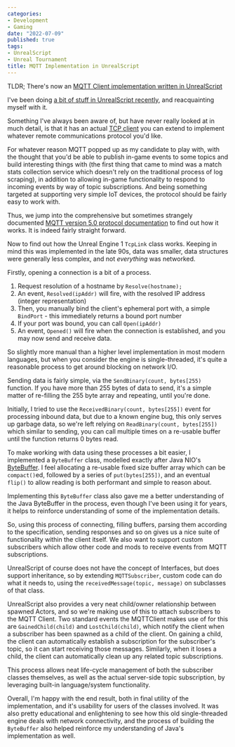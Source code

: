 ```yaml
---
categories:
- Development
- Gaming
date: "2022-07-09"
published: true
tags:
- UnrealScript
- Unreal Tournament
title: MQTT Implementation in UnrealScript
---
```


TLDR; There's now an 
[MQTT Client implementation written in UnrealScript](https://github.com/shrimpza/unrealscript-mqtt-client) 

I've been doing [a bit of stuff in UnrealScript recently](https://github.com/shrimpza/monsterhunt), 
and reacquainting myself with it.

Something I've always been aware of, but have never really looked at in much 
detail, is that it has an actual [TCP client](https://unrealarchive.org/unrealscript/#ut99v469b/IpDrv/TcpLink) 
you can extend to implement whatever remote communications protocol you'd like.

For whatever reason MQTT popped up as my candidate to play with, with the 
thought that you'd be able to publish in-game events to some topics and build
interesting things with (the first thing that came to mind was a match stats
collection service which doesn't rely on the traditional process of log 
scraping), in addition to allowing in-game functionality to respond to incoming
events by way of topic subscriptions. And being something targeted at 
supporting very simple IoT devices, the protocol should be fairly easy to work
with.

Thus, we jump into the comprehensive but sometimes strangely documented
[MQTT version 5.0 protocol documentation](https://docs.oasis-open.org/mqtt/mqtt/v5.0/os/mqtt-v5.0-os.html)
to find out how it works. It is indeed fairly straight forward.

Now to find out how the Unreal Engine 1 `TcpLink` class works. Keeping in mind
this was implemented in the late 90s, data was smaller, data structures were 
generally less complex, and not _everything_ was networked.

Firstly, opening a connection is a bit of a process.

1. Request resolution of a hostname by `Resolve(hostname);`
2. An event, `Resolved(ipAddr)` will fire, with the resolved IP address 
   (integer representation)
3. Then, you manually bind the client's ephemeral port with, a simple 
   `BindPort` - this immediately returns a bound port number
4. If your port was bound, you can call `Open(ipAddr)`
5. An event, `Opened()` will fire when the connection is established, and you
   may now send and receive data.

So slightly more manual than a higher level implementation in most modern 
languages, but when you consider the engine is single-threaded, it's quite a
reasonable process to get around blocking on network I/O.

Sending data is fairly simple, via the `SendBinary(count, bytes[255)` function.
If you have more than 255 bytes of data to send, it's a simple matter of 
re-filling the 255 byte array and repeating, until you're done.

Initially, I tried to use the `ReceivedBinary(count, bytes[255])` event for 
processing inbound data, but due to a known engine bug, this only serves up
garbage data, so we're left relying on `ReadBinary(count, bytes[255])` which
similar to sending, you can call multiple times on a re-usable buffer until the
function returns 0 bytes read.

To make working with data using these processes a bit easier, I implemented a
`ByteBuffer` class, modelled exactly after Java NIO's 
[ByteBuffer](https://docs.oracle.com/javase/7/docs/api/java/nio/ByteBuffer.html).
I feel allocating a re-usable fixed size buffer array which can be 
`compact()`ed, followed by a series of `put(bytes[255])`, and an eventual
`flip()` to allow reading is both performant and simple to reason about. 

Implementing this `ByteBuffer` class also gave me a better understanding of the
Java ByteBuffer in the process, even though I've been using it for years, it 
helps to reinforce understanding of some of the implementation details.

So, using this process of connecting, filling buffers, parsing them according
to the specification, sending responses and so on gives us a nice suite of 
functionality within the client itself. We also want to support custom 
subscribers which allow other code and mods to receive events from MQTT
subscriptions.

UnrealScript of course does not have the concept of Interfaces, but does 
support inheritance, so by extending `MQTTSubscriber`, custom code can do what
it needs to, using the `receivedMessage(topic, message)` on subclasses of that
class.

UnrealScript also provides a very neat child/owner relationship between spawned
Actors, and so we're making use of this to attach subscribers to the MQTT
Client. Two standard events the MQTTClient makes use of for this are 
`GainedChild(child)` and `LostChild(child)`, which notify the client when a 
subscriber has been spawned as a child of the client. On gaining a child, the
client can automatically establish a subscription for the subscriber's topic, 
so it can start receiving those messages. Similarly, when it loses a child, the
client can automatically clean up any related topic subscriptions.

This process allows neat life-cycle management of both the subscriber classes
themselves, as well as the actual server-side topic subscription, by leveraging
built-in language/system functionality.

Overall, I'm happy with the end result, both in final utility of the 
implementation, and it's usability for users of the classes involved. It was 
also pretty educational and enlightening to see how this old single-threaded
engine deals with network connectivity, and the process of building the 
`ByteBuffer` also helped reinforce my understanding of Java's implementation
as well.
